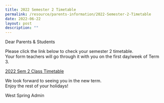 ```yaml
---
title: 2022 Semester 2 Timetable
permalink: /resource/parents-information/2022-Semester-2-Timetable
date: 2022-06-22
layout: post
description: ""
---
```

Dear Parents & Students

Please click the link below to check your semester 2 timetable.  
Your form teachers will go through it with you on the first day/week of Term 3.

[2022 Sem 2 Class Timetable](https://westspringsec.moe.edu.sg/wp-content/uploads/2022/06/2022-Sem-2-Class-Timetable.pdf)

We look forward to seeing you in the new term.  
Enjoy the rest of your holidays!

West Spring Admin